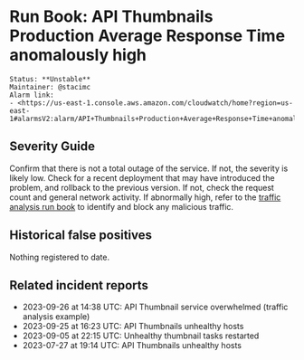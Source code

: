 # Run Book: API Thumbnails Production Average Response Time anomalously high

```{admonition} Metadata
Status: **Unstable**
Maintainer: @stacimc
Alarm link:
- <https://us-east-1.console.aws.amazon.com/cloudwatch/home?region=us-east-1#alarmsV2:alarm/API+Thumbnails+Production+Average+Response+Time+anomalously+high>
```

## Severity Guide

Confirm that there is not a total outage of the service. If not, the severity is
likely low. Check for a recent deployment that may have introduced the problem,
and rollback to the previous version. If not, check the request count and
general network activity. If abnormally high, refer to the [traffic analysis run
book][traffic_runbook] to identify and block any malicious traffic.

[traffic_runbook]:
  /meta/monitoring/traffic/runbooks/identifying-and-blocking-traffic-anomalies.md

## Historical false positives

Nothing registered to date.

## Related incident reports

- 2023-09-26 at 14:38 UTC: API Thumbnail service overwhelmed (traffic analysis
  example)
- 2023-09-25 at 16:23 UTC: API Thumbnails unhealthy hosts
- 2023-09-05 at 22:15 UTC: Unhealthy thumbnail tasks restarted
- 2023-07-27 at 19:14 UTC: API Thumbnails unhealthy hosts
